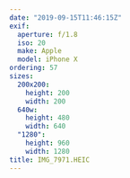 ```yaml
---
date: "2019-09-15T11:46:15Z"
exif:
  aperture: f/1.8
  iso: 20
  make: Apple
  model: iPhone X
ordering: 57
sizes:
  200x200:
    height: 200
    width: 200
  640w:
    height: 480
    width: 640
  "1280":
    height: 960
    width: 1280
title: IMG_7971.HEIC
---
```

